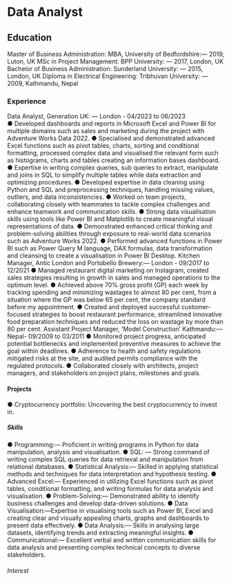 # Data Analyst 

## Education
Master of Business Administration: MBA, 
University of Bedfordshire:— 2019, Luton, UK
MSc in Project Management: 
BPP University: — 2017, London, UK
Bachelor of Business Administration: 
Sunderland University: — 2015, London, UK
Diploma in Electrical Engineering: 
Tribhuvan University: — 2009, Kathmandu, Nepal

### Experience
Data Analyst, Generation UK: — London - 04/2023 to 06/2023	
●	Developed dashboards and reports in Microsoft Excel and Power BI for multiple domains such as sales and marketing during the project with Adventure Works Data 2022.
●	Specialised and demonstrated advanced Excel functions such as pivot tables, charts, sorting and conditional formatting, processed complex data and visualised the relevant form such as histograms, charts and tables creating an information bases dashboard.
●	Expertise in writing complex queries, sub queries to extract, manipulate and joins in SQL to simplify multiple tables while data extraction and optimizing procedures.
●	Developed expertise in data cleaning using Python and SQL and preprocessing techniques, handling missing values, outliers, and data inconsistencies. 
●	Worked on team projects, collaborating closely with teammates to tackle complex challenges and enhance teamwork and communication skills.
●	Strong data visualisation skills using tools like Power BI and Matplotlib to create meaningful visual representations of data.
●	Demonstrated enhanced critical thinking and problem-solving abilities through exposure to real-world data scenarios such as Adventure Works 2022.
●	Performed advanced functions in Power BI such as Power Query M language, DAX formulas, data transformation and cleansing to create a visualisation in Power BI Desktop. 
 Kitchen Manager,  Antic London and Portobello Brewery:— London - 09/2017 to 12/2021
●	Managed restaurant digital marketing on Instagram, created sales strategies resulting in growth in sales and managed operations to the optimum level.
●	Achieved above 70% gross profit (GP) each week by tracking spending and minimizing wastages to almost 80 per cent, from a situation where the GP was below 65 per cent, the company standard before my appointment.
●	Created and deployed successful customer-focused strategies to boost restaurant performance, streamlined innovative food preparation techniques and reduced the loss on wastage by more than 80 per cent.
 Assistant Project Manager, ‘Model Construction’ Kathmandu:— Nepal- 09/2009 to 03/2011
●	Monitored project progress, anticipated potential bottlenecks and implemented preventive measures to achieve the goal within deadlines.
●	Adherence to health and safety regulations mitigated risks at the site, and audited permits compliance with the regulated protocols.
●	Collaborated closely with architects, project managers, and stakeholders on project plans, milestones and goals.

#### Projects
●	Cryptocurrency portfolio: Uncovering the best cryptocurrency to invest in.

##### Skills
●	Programming:— Proficient in writing programs in Python for data manipulation, analysis and visualisation.
●	SQL: — Strong command of writing complex SQL queries for data retrieval and manipulation from relational databases.
●	Statistical Analysis:— Skilled in applying statistical methods and techniques for data interpretation and hypothesis testing.
●	Advanced Excel:— Experienced in utilizing Excel functions such as pivot tables, conditional formatting, and writing formulas for data analysis and visualisation.
●	Problem-Solving:— Demonstrated ability to identify business challenges and develop data-driven solutions.
●	Data Visualisation:—Expertise in visualising tools such as Power BI, Excel and creating clear and visually appealing charts, graphs and dashboards to present data effectively.
●	Data Analysis:— Skills in analysing large datasets, identifying trends and extracting meaningful insights.
●	Communicational:— Excellent verbal and written communication skills for data analysis and presenting complex technical concepts to diverse stakeholders.

###### Interest
